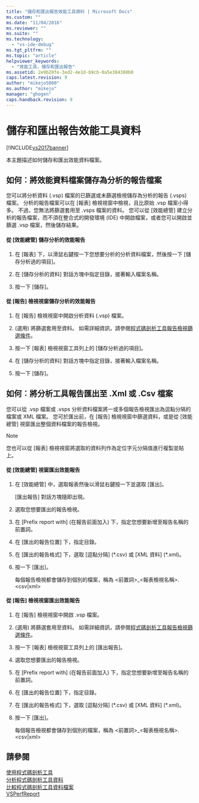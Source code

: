 ```yaml
---
title: "儲存和匯出報告效能工具資料 | Microsoft Docs"
ms.custom: ""
ms.date: "11/04/2016"
ms.reviewer: ""
ms.suite: ""
ms.technology: 
  - "vs-ide-debug"
ms.tgt_pltfrm: ""
ms.topic: "article"
helpviewer_keywords: 
  - "效能工具，儲存和匯出報告"
ms.assetid: 2e9b28fe-3ed2-4e1d-b9cb-0a5e384380b0
caps.latest.revision: 9
author: "mikejo5000"
ms.author: "mikejo"
manager: "ghogen"
caps.handback.revision: 9
---
```

# 儲存和匯出報告效能工具資料
[!INCLUDE[vs2017banner](../code-quality/includes/vs2017banner.md)]

本主題描述如何儲存和匯出效能資料檔案。  
  
##  <a name="BKMK_Save_Profiler_Data_Files_As_Analyzed_Report_Files"></a> 如何︰將效能資料檔案儲存為分析的報告檔案  
 您可以將分析資料 \(.vsp\) 檔案的已篩選或未篩選檢視儲存為分析的報告 \(.vsps\) 檔案。 分析的報告檔案可以在 \[報表\] 檢視視窗中檢視，且比原始 .vsp 檔案小得多。 不過，您無法將篩選套用至 .vsps 檔案的資料。 您可以從 \[效能總管\] 建立分析的報告檔案，而不須在整合式的開發環境 \(IDE\) 中開啟檔案，或者您可以開啟並篩選 .vsp 檔案，然後儲存結果。  
  
#### 從 \[效能總管\] 儲存分析的效能報告  
  
1.  在 \[報表\] 下，以滑鼠右鍵按一下您想要分析的分析資料檔案，然後按一下 \[儲存分析過的項目\]。  
  
2.  在 \[儲存分析的資料\] 對話方塊中指定目錄，接著輸入檔案名稱。  
  
3.  按一下 \[儲存\]。  
  
#### 從 \[報告\] 檢視視窗儲存分析的效能報告  
  
1.  在 \[報告\] 檢視視窗中開啟分析資料 \(.vsp\) 檔案。  
  
2.  \(選用\) 將篩選套用至資料。 如需詳細資訊，請參閱[程式碼剖析工具報告檢視篩選條件](../profiling/performance-report-view-filter.md)。  
  
3.  按一下 \[報表\] 檢視視窗工具列上的 \[儲存分析過的項目\]。  
  
4.  在 \[儲存分析的資料\] 對話方塊中指定目錄，接著輸入檔案名稱。  
  
5.  按一下 \[儲存\]。  
  
## 如何︰將分析工具報告匯出至 .Xml 或 .Csv 檔案  
 您可以從 .vsp 檔案或 .vsps 分析資料檔案將一或多個報告檢視匯出為逗點分隔的檔案或 XML 檔案。 您可於匯出前，在 \[報告\] 檢視視窗中篩選資料，或是從 \[效能總管\] 視窗匯出整個資料檔案的報告檢視。  
  
> [!NOTE]
>  您也可以從 \[報表\] 檢視視窗將選取的資料列作為定位字元分隔值進行複製並貼上。  
  
#### 從 \[效能總管\] 視窗匯出效能報告  
  
1.  在 \[效能總管\] 中，選取報表然後以滑鼠右鍵按一下並選取 \[匯出\]。  
  
     \[匯出報告\] 對話方塊隨即出現。  
  
2.  選取您想要匯出的報告檢視。  
  
3.  在 \[Prefix report with\] \(在報告前面加入\) 下，指定您想要新增至報告名稱的前置詞。  
  
4.  在 \[匯出的報告位置\] 下，指定目錄。  
  
5.  在 \[匯出的報告格式\] 下，選取 \[逗點分隔\] \(\*.csv\) 或 \[XML 資料\] \(\*.xml\)。  
  
6.  按一下 \[匯出\]。  
  
     每個報告檢視都會儲存到個別的檔案，稱為 \<前置詞\>\_\<報表檢視名稱\>.\<csv&#124;xml\>  
  
#### 從 \[報告\] 檢視視窗匯出效能報告  
  
1.  在 \[報告\] 檢視視窗中開啟 .vsp 檔案。  
  
2.  \(選用\) 將篩選套用至資料。 如需詳細資訊，請參閱[程式碼剖析工具報告檢視篩選條件](../profiling/performance-report-view-filter.md)。  
  
3.  按一下 \[報表\] 檢視視窗工具列上的 \[匯出報告\]。  
  
4.  選取您想要匯出的報告檢視。  
  
5.  在 \[Prefix report with\] \(在報告前面加入\) 下，指定您想要新增至報告名稱的前置詞。  
  
6.  在 \[匯出的報告位置\] 下，指定目錄。  
  
7.  在 \[匯出的報告格式\] 下，選取 \[逗點分隔\] \(\*.csv\) 或 \[XML 資料\] \(\*.xml\)。  
  
8.  按一下 \[匯出\]。  
  
     每個報告檢視都會儲存到個別的檔案，稱為 \<前置詞\>\_\<報表檢視名稱\>.\<csv&#124;xml\>  
  
## 請參閱  
 [使用程式碼剖析工具](../profiling/performance-explorer.md)   
 [分析程式碼剖析工具資料](../profiling/analyzing-performance-tools-data.md)   
 [比較程式碼剖析工具資料檔案](../profiling/comparing-performance-data-files.md)   
 [VSPerfReport](../profiling/vsperfreport.md)